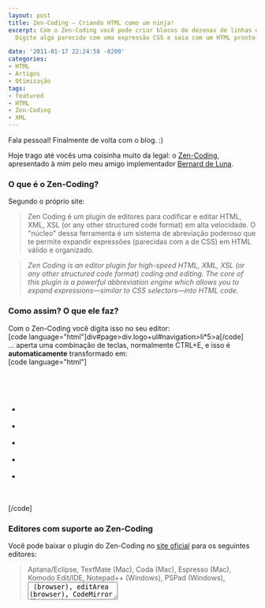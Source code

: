 ```yaml
---
layout: post
title: Zen-Coding – Criando HTML como um ninja!
excerpt: Com o Zen-Coding você pode criar blocos de dezenas de linhas de HTML rapidamente!
  Digite algo parecido com uma expressão CSS e saia com um HTML pronto para usar.

date: '2011-01-17 22:24:58 -0200'
categories:
- HTML
- Artigos
- Otimização
tags:
- featured
- HTML
- Zen-Coding
- XML
---
```

<p>Fala pessoal! Finalmente de volta com o blog. :)</p>
<p>Hoje trago até vocês uma coisinha muito da legal: o <a href="http://code.google.com/p/zen-coding/" target="_blank">Zen-Coding</a>, apresentado à mim pelo meu amigo implementador <a title="Implementador, HTML e CSS" href="http://www.bernarddeluna.com/" target="_blank">Bernard de Luna</a>.</p>
<h3>O que é o Zen-Coding?</h3>
<p>Segundo o próprio site:</p>
<blockquote><p>Zen Coding é um plugin de editores para codificar e editar HTML, XML, XSL (or any other structured code format) em alta velocidade. O "núcleo" dessa ferramenta é um sistema de abreviação poderoso que te permite expandir expressões (parecidas com a de CSS) em HTML válido e organizado.</p></blockquote>
<blockquote><p><em>Zen Coding is an editor plugin for high-speed  HTML, XML, XSL (or any  other structured code format) coding and  editing. The core of this  plugin is a powerful abbreviation engine  which allows you to expand  expressions—similar to CSS selectors—into  HTML code.</em></p></blockquote>
<h3>Como assim? O que ele faz?</h3>
<p>Com o Zen-Coding você digita isso no seu editor:<br />
[code language="html"]div#page>div.logo+ul#navigation>li*5>a[/code]<br />
... aperta uma combinação de teclas, normalmente CTRL+E, e isso é <strong>automaticamente</strong> transformado em:<br />
[code language="html"]<div id="page"><br />
	<div class="logo"></div><br />
	<ul id="navigation"><br />
		<li><a href=""></a></li><br />
		<li><a href=""></a></li><br />
		<li><a href=""></a></li><br />
		<li><a href=""></a></li><br />
		<li><a href=""></a></li><br />
	</ul><br />
</div>[/code]</p>
<h3>Editores com suporte ao Zen-Coding</h3>
<p>Você pode baixar o plugin do Zen-Coding no <a href="http://code.google.com/p/zen-coding/" target="_blank">site oficial</a> para os seguintes editores:</p>
<blockquote><p>Aptana/Eclipse, TextMate (Mac), Coda (Mac), Espresso (Mac), Komodo Edit/IDE, Notepad++ (Windows), PSPad (Windows), <textarea> (browser), editArea (browser), CodeMirror (browser), Dreamweaver (Windows, Mac), Sublime Text (Windows), UltraEdit (Windows), TopStyle (Windows), GEdit, BBEdit/TextWrangler (Mac), Visual Studio (Windows), EmEditor (Windows), Sakura Editor (Windows), NetBeans, IntelliJ IDEA/WebStorm/PHPStorm, Emacs, Vim e Visual Studio</p></blockquote>
<p>Nem todos são plugins oficiais, mas a maioria sim. :)</p>
<h3>O que mais ele faz?</h3>
<p>Vejam um exemplo que criei para vocês...</p>
<p>Você pode expandir a seguinte linha:<br />
[code language="html"]html>(head>title+meta[name="description" content]+meta[name="keywords" content])+(body>(header+(#body>#content+aside#sidebar))+footer)[/code]<br />
Em um template de site completo:<br />
[code language="html"]<html><br />
	<head><br />
		<title></title><br />
		<meta name="description" content="" /><br />
		<meta name="keywords" content="" /><br />
	</head><br />
	<body><br />
		<header></header><br />
		<div id="body"><br />
			<div id="content"></div><br />
			<aside id="sidebar"></aside><br />
		</div><br />
		<footer></footer><br />
	</body><br />
</html>[/code]</p>
<p>Esse é um bom exemplo do que ele é capaz de fazer... Mas não é um uso comum dele... A idéia é você fazer HTML muito rápido, por exemplo quando você digita <code>#menu>ul>li*5>a</code> e "expande", você ganha tempo por não ter que escrever (e organizar/identar), isso tudo:<br />
[code language="html"]<div id="menu"><br />
	<ul><br />
		<li><a href=""></a></li><br />
		<li><a href=""></a></li><br />
		<li><a href=""></a></li><br />
		<li><a href=""></a></li><br />
		<li><a href=""></a></li><br />
	</ul><br />
</div>[/code]</p>
<hr />
<p>Espero que vocês tenham gostado dessa ferramenta! Ela não é novidade, mas sei que nem todo mundo conhece. ;)</p>
<p>Lembre-se, quanto menos tempo você gastar fazendo as tarefas que vive fazendo, mais tempo você terá pra ganhar mais dinheiro!</p>
